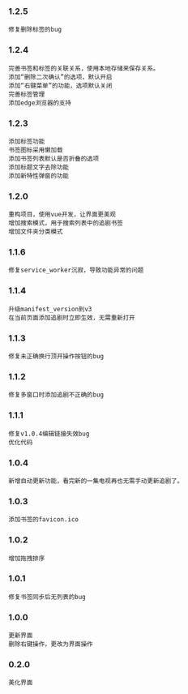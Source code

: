 ### 1.2.5

    修复删除标签的bug

### 1.2.4

    完善书签和标签的关联关系，使用本地存储来保存关系。
    添加“删除二次确认”的选项，默认开启
    添加“右键菜单”的功能，选项默认关闭
    完善标签管理
    添加edge浏览器的支持

### 1.2.3

    添加标签功能
    书签图标采用懒加载
    添加书签列表默认是否折叠的选项
    添加标题文字去除功能
    添加新特性弹窗的功能

### 1.2.0

    重构项目，使用vue开发，让界面更美观
    增加搜索模式，用于搜索列表中的追剧书签
    增加文件夹分类模式

### 1.1.6

    修复service_worker沉寂，导致功能异常的问题

### 1.1.4

    升级manifest_version到v3
    在当前页面添加追剧时立即生效，无需重新打开

### 1.1.3

    修复未正确换行顶开操作按钮的bug

### 1.1.2

    修复多窗口时添加追剧不正确的bug

### 1.1.1

    修复v1.0.4编辑链接失效bug
    优化代码

### 1.0.4

    新增自动更新功能，看完新的一集电视再也无需手动更新追剧了。

### 1.0.3

    添加书签的favicon.ico

### 1.0.2

    增加拖拽排序

### 1.0.1

    修复书签同步后无列表的bug

### 1.0.0

    更新界面
    删除右键操作，更改为界面操作

### 0.2.0

    美化界面

